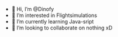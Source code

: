 - 👋 Hi, I’m @Dinofy
- 👀 I’m interested in Flightsimulations
- 🌱 I’m currently learning Java-sript
- 💞️ I’m looking to collaborate on nothing xD


<!---
Dinofy/Dinofy is a ✨ special ✨ repository because its `README.md` (this file) appears on your GitHub profile.
You can click the Preview link to take a look at your changes.
--->
